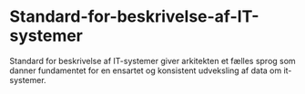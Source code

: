 # Standard-for-beskrivelse-af-IT-systemer
Standard for beskrivelse af IT-systemer giver arkitekten et fælles sprog som danner fundamentet for en ensartet og konsistent udveksling af data om it-systemer.
